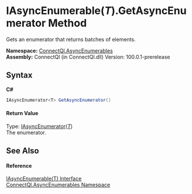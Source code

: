 # IAsyncEnumerable(*T*).GetAsyncEnumerator Method 
 

Gets an enumerator that returns batches of elements.

**Namespace:**&nbsp;<a href="N_ConnectQl_AsyncEnumerables">ConnectQl.AsyncEnumerables</a><br />**Assembly:**&nbsp;ConnectQl (in ConnectQl.dll) Version: 100.0.1-prerelease

## Syntax

**C#**<br />
``` C#
IAsyncEnumerator<T> GetAsyncEnumerator()
```


#### Return Value
Type: <a href="T_ConnectQl_AsyncEnumerables_IAsyncEnumerator_1">IAsyncEnumerator</a>(<a href="T_ConnectQl_AsyncEnumerables_IAsyncEnumerable_1">*T*</a>)<br />The enumerator.

## See Also


#### Reference
<a href="T_ConnectQl_AsyncEnumerables_IAsyncEnumerable_1">IAsyncEnumerable(T) Interface</a><br /><a href="N_ConnectQl_AsyncEnumerables">ConnectQl.AsyncEnumerables Namespace</a><br />